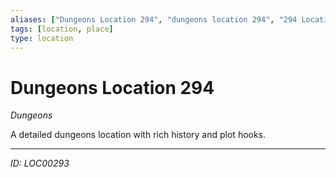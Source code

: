 ```yaml
---
aliases: ["Dungeons Location 294", "dungeons location 294", "294 Location Dungeons"]
tags: [location, place]
type: location
---
```


# Dungeons Location 294

*Dungeons*

A detailed dungeons location with rich history and plot hooks.

---
*ID: LOC00293*